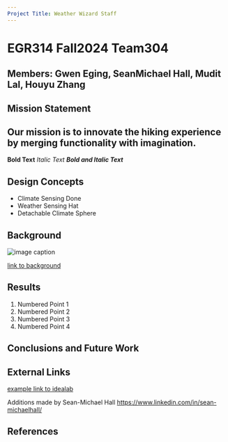 ```yaml
---
Project Title: Weather Wizard Staff
---
```


# EGR314 Fall2024 Team304
## Members: Gwen Eging, SeanMichael Hall, Mudit Lal, Houyu Zhang

## Mission Statement 
## Our mission is to innovate the hiking experience by merging functionality with imagination.


**Bold Text**
_Italic Text_
**_Bold and Italic Text_**

## Design Concepts

* Climate Sensing Done
* Weather Sensing Hat
* Detachable Climate Sphere

## Background

![image caption](https://idealab.asu.edu/assets/images/research/jumper1.png)

[link to background](/background)

## Results

1. Numbered Point 1
1. Numbered Point 2
1. Numbered Point 3
1. Numbered Point 4

## Conclusions and Future Work

## External Links

[example link to idealab](https://idealab.asu.edu)

Additions made by Sean-Michael Hall
https://www.linkedin.com/in/sean-michaelhall/

## References

